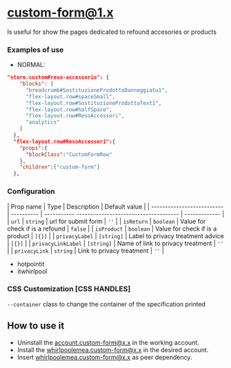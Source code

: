 # custom-form@1.x

Is useful for show the pages dedicated to refound accesories or products

### Examples of use

- NORMAL: 
```json
"store.custom#reso-accessorio": {
    "blocks": [
      "breadcrumb#SostituzioneProdottoDanneggiato1",
      "flex-layout.row#spaceSmall",
      "flex-layout.row#SostituzioneProdottoText1",
      "flex-layout.row#halfSpace",
      "flex-layout.row#ResoAccessori",
      "analytics"
    ]
  },
  "flex-layout.row#ResoAccessori":{
    "props":{
      "blockClass":"CustomFormRow"
    },
    "children":["custom-form"]
  },
```
### Configuration

| Prop name                  | Type       | Description                                        | Default value |
| -------------------------- | ---------- | ----------- -------------------------------------  | ------------- |
| `url`                      | `string`   | url for submit form                                | `''`          |
| `isReturn`                 | `boolean`  | Value for check if is a refound                    | `false`       |
| `isProduct`                | `boolean`  | Value for check if is a product                    | `[{}]`        |
| `privacyLabel`             | `[string]` | Label to privacy treatment advice                  | `[{}]`        |
| `privacyLinkLabel`         | `[string]` | Name of link to privacy treatment                  | `''`          |
| `privacyLink`              | `string`   | Link to privacy treatment                          | `''`          |


- hotpointit
- itwhirlpool

### CSS Customization [CSS HANDLES]

```--container``` class to change the container of the specification printed


## How to use it

- Uninstall the account.custom-form@x.x in the working account.
- Install the whirlpoolemea.custom-form@x.x in the desired account.
- Insert whirlpoolemea.custom-form@x.x as peer dependency.
